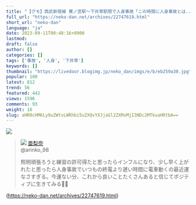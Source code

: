 ```yaml
---
title: "【グモ】西武新宿線 鷺ノ宮駅～下井草駅間で人身事故「この時間に人身事故とは...帰れない...」 : ねことダンボール"
full_url: "https://neko-dan.net/archives/22747619.html"
short_url: "neko-dan"
language: "ja"
date: 2023-09-11T00:40:16+0900
lastmod: 
draft: false
author: []
categories: []
tags: ['事故', '人身', '下井草']
keywords: []
thumbnail: "https://livedoor.blogimg.jp/neko_dan/imgs/e/b/eb259a30.jpg"
popular: 100
latest: 812
trend: 56
featured: 442
views: 1596
comments: 93
weight: 16
slug: aHR0cHM6Ly9uZWtvLWRhbi5uZXQvYXJjaGl2ZXMvMjI3NDc2MTkuaHRtbA==
---
```


![](https://livedoor.blogimg.jp/neko_dan/imgs/e/b/eb259a30.jpg)

<blockquote id='twibody03zr9nTq7c'> <p> <img src='https://livedoor.blogimg.jp/neko_dan/imgs/7/2/7211f3b4.jpg'> <a href='https://twitter.com/arinko_98/status/1700892707785511023' target='_blank'>亜梨奈 </a><br> @arinko_98 </p> <p id='twitext03zr9nTq7c'> 照明頑張ろうと練習の許可得たと思ったらインフルになり、少し早く上がれたと思ったら人身事故でいつもの終電より遅い時間に電車動くの最近運なさすぎる。今運ない分、これから良いことたくさんあると信じてポジティブに生きてみる🫨🫨 </p> </blockquote> 

(https://neko-dan.net/archives/22747619.html)

